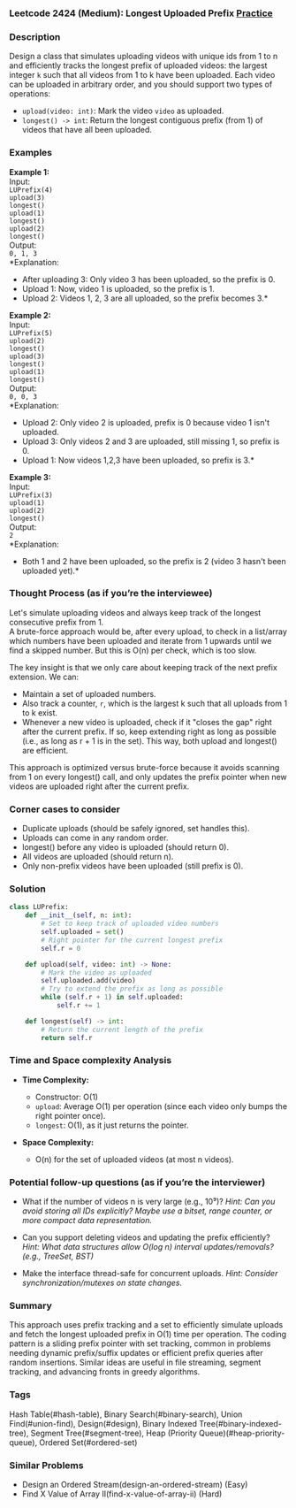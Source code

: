 ### Leetcode 2424 (Medium): Longest Uploaded Prefix [Practice](https://leetcode.com/problems/longest-uploaded-prefix)

### Description  
Design a class that simulates uploading videos with unique ids from 1 to n and efficiently tracks the longest prefix of uploaded videos: the largest integer `k` such that all videos from 1 to k have been uploaded. Each video can be uploaded in arbitrary order, and you should support two types of operations:
- `upload(video: int)`: Mark the video `video` as uploaded.
- `longest() -> int`: Return the longest contiguous prefix (from 1) of videos that have all been uploaded.

### Examples  

**Example 1:**  
Input:  
`LUPrefix(4)`  
`upload(3)`  
`longest()`  
`upload(1)`  
`longest()`  
`upload(2)`  
`longest()`  
Output:  
`0, 1, 3`  
*Explanation:  
- After uploading 3: Only video 3 has been uploaded, so the prefix is 0.  
- Upload 1: Now, video 1 is uploaded, so the prefix is 1.  
- Upload 2: Videos 1, 2, 3 are all uploaded, so the prefix becomes 3.*

**Example 2:**  
Input:  
`LUPrefix(5)`  
`upload(2)`  
`longest()`  
`upload(3)`  
`longest()`  
`upload(1)`  
`longest()`  
Output:  
`0, 0, 3`  
*Explanation:  
- Upload 2: Only video 2 is uploaded, prefix is 0 because video 1 isn't uploaded.  
- Upload 3: Only videos 2 and 3 are uploaded, still missing 1, so prefix is 0.  
- Upload 1: Now videos 1,2,3 have been uploaded, so prefix is 3.*

**Example 3:**  
Input:  
`LUPrefix(3)`  
`upload(1)`  
`upload(2)`  
`longest()`  
Output:  
`2`  
*Explanation:  
- Both 1 and 2 have been uploaded, so the prefix is 2 (video 3 hasn't been uploaded yet).*

### Thought Process (as if you’re the interviewee)  
Let's simulate uploading videos and always keep track of the longest consecutive prefix from 1.  
A brute-force approach would be, after every upload, to check in a list/array which numbers have been uploaded and iterate from 1 upwards until we find a skipped number. But this is O(n) per check, which is too slow.

The key insight is that we only care about keeping track of the next prefix extension. We can:
- Maintain a set of uploaded numbers.
- Also track a counter, `r`, which is the largest k such that all uploads from 1 to k exist.
- Whenever a new video is uploaded, check if it "closes the gap" right after the current prefix. If so, keep extending right as long as possible (i.e., as long as r + 1 is in the set). This way, both upload and longest() are efficient.

This approach is optimized versus brute-force because it avoids scanning from 1 on every longest() call, and only updates the prefix pointer when new videos are uploaded right after the current prefix.

### Corner cases to consider  
- Duplicate uploads (should be safely ignored, set handles this).
- Uploads can come in any random order.
- longest() before any video is uploaded (should return 0).
- All videos are uploaded (should return n).
- Only non-prefix videos have been uploaded (still prefix is 0).

### Solution

```python
class LUPrefix:
    def __init__(self, n: int):
        # Set to keep track of uploaded video numbers
        self.uploaded = set()
        # Right pointer for the current longest prefix
        self.r = 0

    def upload(self, video: int) -> None:
        # Mark the video as uploaded
        self.uploaded.add(video)
        # Try to extend the prefix as long as possible
        while (self.r + 1) in self.uploaded:
            self.r += 1

    def longest(self) -> int:
        # Return the current length of the prefix
        return self.r
```

### Time and Space complexity Analysis  

- **Time Complexity:**  
  - Constructor: O(1)  
  - `upload`: Average O(1) per operation (since each video only bumps the right pointer once).  
  - `longest`: O(1), as it just returns the pointer.

- **Space Complexity:**  
  - O(n) for the set of uploaded videos (at most n videos).

### Potential follow-up questions (as if you’re the interviewer)  

- What if the number of videos n is very large (e.g., 10⁹)?
  *Hint: Can you avoid storing all IDs explicitly? Maybe use a bitset, range counter, or more compact data representation.*

- Can you support deleting videos and updating the prefix efficiently?
  *Hint: What data structures allow O(log n) interval updates/removals? (e.g., TreeSet, BST)*

- Make the interface thread-safe for concurrent uploads.
  *Hint: Consider synchronization/mutexes on state changes.*

### Summary
This approach uses prefix tracking and a set to efficiently simulate uploads and fetch the longest uploaded prefix in O(1) time per operation. The coding pattern is a sliding prefix pointer with set tracking, common in problems needing dynamic prefix/suffix updates or efficient prefix queries after random insertions. Similar ideas are useful in file streaming, segment tracking, and advancing fronts in greedy algorithms.

### Tags
Hash Table(#hash-table), Binary Search(#binary-search), Union Find(#union-find), Design(#design), Binary Indexed Tree(#binary-indexed-tree), Segment Tree(#segment-tree), Heap (Priority Queue)(#heap-priority-queue), Ordered Set(#ordered-set)

### Similar Problems
- Design an Ordered Stream(design-an-ordered-stream) (Easy)
- Find X Value of Array II(find-x-value-of-array-ii) (Hard)